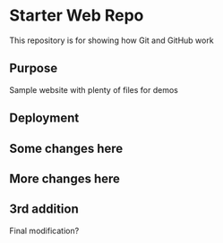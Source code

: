 # Starter Web Repo

This repository is for showing how Git and GitHub work

## Purpose

Sample website with plenty of files for demos

## Deployment

## Some changes here

## More changes here

## 3rd addition

Final modification?
